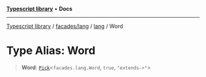 [**Typescript library**](../../../../../index.md) • **Docs**

***

[Typescript library](../../../../../modules.md) / [facades/lang](../../../index.md) / [lang](../index.md) / Word

# Type Alias: Word

> **Word**: [`Pick`](../../../../../types/object.keys/type-aliases/Pick.md)\<`facades.lang.Word`, `true`, `"extends->"`\>
